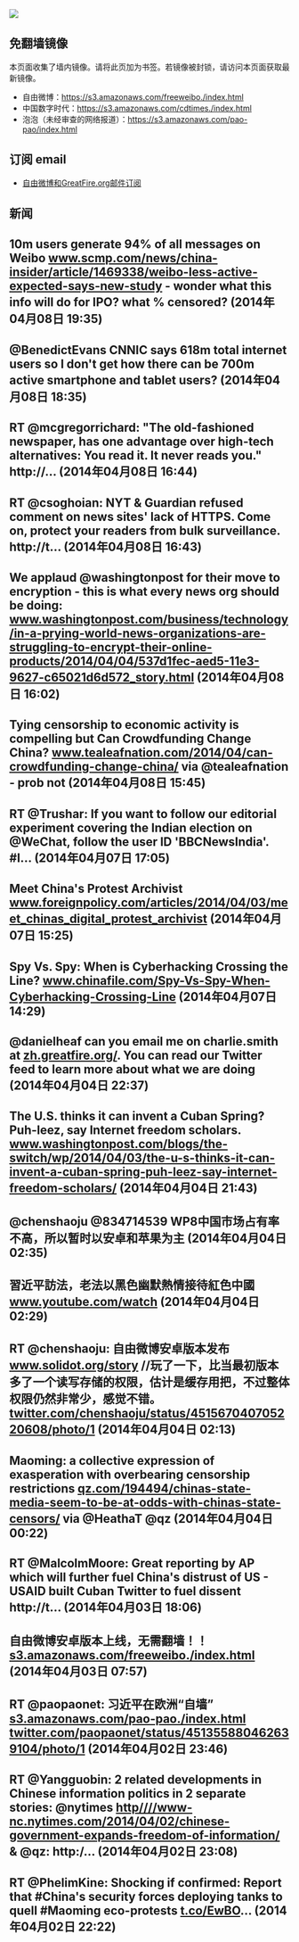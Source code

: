 <img src="https://raw.githubusercontent.com/greatfire/z/master/logos.gif" />

## 免翻墙镜像
本页面收集了墙内镜像。请将此页加为书签。若镜像被封锁，请访问本页面获取最新镜像。
* 自由微博：https://s3.amazonaws.com/freeweibo./index.html
* 中国数字时代：https://s3.amazonaws.com/cdtimes./index.html
* 泡泡（未经审查的网络报道）：https://s3.amazonaws.com/pao-pao/index.html

## 订阅 email
* <a href="https://greatfire.us7.list-manage.com/subscribe?u=854fca58782082e0cbdf204a0&id=c78949b93c">自由微博和GreatFire.org邮件订阅</a>
		
## 新闻
10m users generate 94% of all messages on Weibo <a href="http://www.scmp.com/news/china-insider/article/1469338/weibo-less-active-expected-says-new-study?utm_content=bufferb8310&utm_medium=social&utm_source=twitter.com&utm_campaign=buffer">www.scmp.com/news/china-insider/article/1469338/weibo-less-active-expected-says-new-study</a> - wonder what this info will do for IPO? what % censored? (2014年04月08日 19:35)
 ---
@BenedictEvans CNNIC says 618m total internet users so I don't get how there can be 700m active smartphone and tablet users? (2014年04月08日 18:35)
 ---
RT @mcgregorrichard: "The old-fashioned newspaper, has one advantage over high-tech alternatives: You read it. It never reads you." http://… (2014年04月08日 16:44)
 ---
RT @csoghoian: NYT &amp; Guardian refused comment on  news sites' lack of HTTPS. Come on, protect your readers from bulk surveillance. http://t… (2014年04月08日 16:43)
 ---
We applaud @washingtonpost for their move to encryption - this is what every news org should be doing: <a href="http://www.washingtonpost.com/business/technology/in-a-prying-world-news-organizations-are-struggling-to-encrypt-their-online-products/2014/04/04/537d1fec-aed5-11e3-9627-c65021d6d572_story.html">www.washingtonpost.com/business/technology/in-a-prying-world-news-organizations-are-struggling-to-encrypt-their-online-products/2014/04/04/537d1fec-aed5-11e3-9627-c65021d6d572_story.html</a> (2014年04月08日 16:02)
 ---
Tying censorship to economic activity is compelling but Can Crowdfunding Change China? <a href="http://www.tealeafnation.com/2014/04/can-crowdfunding-change-china/#sthash.o1Vb49yA.uxfs">www.tealeafnation.com/2014/04/can-crowdfunding-change-china/</a> via @tealeafnation - prob not (2014年04月08日 15:45)
 ---
RT @Trushar: If you want to follow our editorial experiment covering the Indian election on @WeChat, follow the user ID 'BBCNewsIndia'.  #I… (2014年04月07日 17:05)
 ---
Meet China's Protest Archivist <a href="http://www.foreignpolicy.com/articles/2014/04/03/meet_chinas_digital_protest_archivist">www.foreignpolicy.com/articles/2014/04/03/meet_chinas_digital_protest_archivist</a> (2014年04月07日 15:25)
 ---
Spy Vs. Spy: When is Cyberhacking Crossing the Line? <a href="https://www.chinafile.com/Spy-Vs-Spy-When-Cyberhacking-Crossing-Line">www.chinafile.com/Spy-Vs-Spy-When-Cyberhacking-Crossing-Line</a> (2014年04月07日 14:29)
 ---
@danielheaf can you email me on charlie.smith at <a href="https://zh.greatfire.org/">zh.greatfire.org/</a>. You can read our Twitter feed to learn more about what we are doing (2014年04月04日 22:37)
 ---
The U.S. thinks it can invent a Cuban Spring? Puh-leez, say Internet freedom scholars. <a href="http://www.washingtonpost.com/blogs/the-switch/wp/2014/04/03/the-u-s-thinks-it-can-invent-a-cuban-spring-puh-leez-say-internet-freedom-scholars/">www.washingtonpost.com/blogs/the-switch/wp/2014/04/03/the-u-s-thinks-it-can-invent-a-cuban-spring-puh-leez-say-internet-freedom-scholars/</a> (2014年04月04日 21:43)
 ---
@chenshaoju @834714539 WP8中国市场占有率不高，所以暂时以安卓和苹果为主 (2014年04月04日 02:35)
 ---
習近平訪法，老法以黑色幽默熱情接待紅色中國  <a href="https://www.youtube.com/watch?v=Uv89nU1hDZk&feature=youtu.be">www.youtube.com/watch</a> (2014年04月04日 02:29)
 ---
RT @chenshaoju: 自由微博安卓版本发布 <a href="http://www.solidot.org/story?sid=38993">www.solidot.org/story</a> //玩了一下，比当最初版本多了一个读写存储的权限，估计是缓存用把，不过整体权限仍然非常少，感觉不错。 <a href="https://twitter.com/chenshaoju/status/451567040705220608/photo/1">twitter.com/chenshaoju/status/451567040705220608/photo/1</a> (2014年04月04日 02:13)
 ---
Maoming: a collective expression of exasperation with overbearing censorship restrictions <a href="http://qz.com/194494/chinas-state-media-seem-to-be-at-odds-with-chinas-state-censors/#/h/58577,3/">qz.com/194494/chinas-state-media-seem-to-be-at-odds-with-chinas-state-censors/</a> via @HeathaT @qz (2014年04月04日 00:22)
 ---
RT @MalcolmMoore: Great reporting by AP which will further fuel China's distrust of US - USAID built Cuban Twitter to fuel dissent http://t… (2014年04月03日 18:06)
 ---
自由微博安卓版本上线，无需翻墙！！ <a href="https://s3.amazonaws.com/freeweibo./index.html?u=android">s3.amazonaws.com/freeweibo./index.html</a> (2014年04月03日 07:57)
 ---
RT @paopaonet: 习近平在欧洲“自墙” <a href="https://s3.amazonaws.com/pao-pao./index.html?u=article/64">s3.amazonaws.com/pao-pao./index.html</a> <a href="https://twitter.com/paopaonet/status/451355880462639104/photo/1">twitter.com/paopaonet/status/451355880462639104/photo/1</a> (2014年04月02日 23:46)
 ---
RT @Yangguobin: 2 related developments in Chinese information politics in 2 separate stories: @nytimes <a href="HTTP://http:////www-nc.nytimes.com/2014/04/02/chinese-government-expands-freedom-of-information/?=_php=true&_type=blogs&_php=true&_type=blogs&_php=true&_type=blogs&_php=true&_type=blogs&_php=true&_type=blogs&_php=true&_type=blogs&_php=true&_type=blogs&_r=6&">http////www-nc.nytimes.com/2014/04/02/chinese-government-expands-freedom-of-information/</a>
&amp; @qz: http:/… (2014年04月02日 23:08)
 ---
RT @PhelimKine: Shocking if confirmed: Report that #China's security forces deploying tanks to quell #Maoming eco-protests <a href="http://t.co/EwBO">t.co/EwBO</a>… (2014年04月02日 22:22)
 ---
